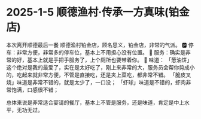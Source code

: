 # 2025-1-5 顺德渔村·传承一方真味(铂金店)

本次离开顺德最后一餐
顺德渔村铂金店，顾名思义，铂金店，非常的气派。
🅿️ 停车：非常方便，非常多的停车位，基本上不用担心没有位置。
👵 服务：确实是非常的好，基本上就是手把手服务了，上个厕所也要带着你。
👅 味道：
「葱油饼」这个绝对是我的最爱了，实在是太好吃了，刚上来非常的大，服务员会帮你剪成小的，吃起来就非常方便，不管是直接吃，还是夹上菜吃，都非常不错。
「脆皮叉烧」味道是非常不错的，就是太少了，一口没；
「虾球」味道是不错的，虾肉非常饱满，口感很不错；

总体来说是非常适合宴请的餐厅，基本上不管是服务，还是味道，肯定是中上水平，无功无过。